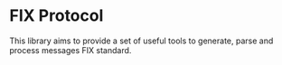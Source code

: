 # FIX Protocol

This library aims to provide a set of useful tools to generate, parse and process messages FIX standard.
